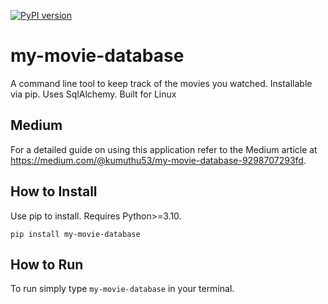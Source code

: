 [![PyPI version](https://badge.fury.io/py/my-movie-database.svg)](https://badge.fury.io/py/my-movie-database)

# my-movie-database

A command line tool to keep track of the movies you watched. Installable via pip. Uses SqlAlchemy. Built for Linux

## Medium

For a detailed guide on using this application refer to the Medium article at https://medium.com/@kumuthu53/my-movie-database-9298707293fd.

## How to Install

Use pip to install. Requires Python>=3.10.

`pip install my-movie-database`

## How to Run

To run simply type `my-movie-database` in your terminal.
